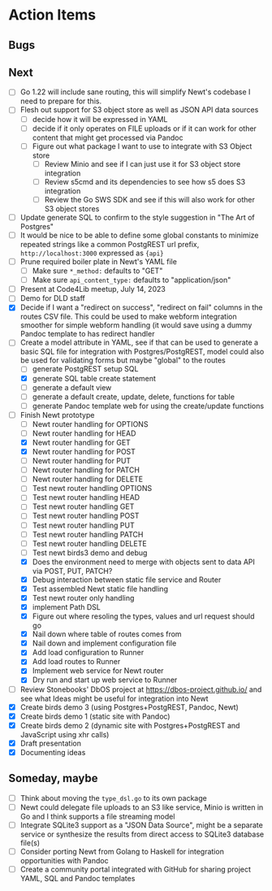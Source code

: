 
# Action Items

## Bugs

## Next

- [ ] Go 1.22 will include sane routing, this will simplify Newt's codebase I need to prepare for this.
- [ ] Flesh out support for S3 object store as well as JSON API data sources
    - [ ] decide how it will be expressed in YAML
    - [ ] decide if it only operates on FILE uploads or if it can work for other content that might get processed via Pandoc
    - [ ] Figure out what package I want to use to integrate with S3 Object store
        - [ ] Review Minio and see if I can just use it for S3 object store integration
        - [ ] Review s5cmd and its dependencies to see how s5 does S3 integration
        - [ ] Review the Go SWS SDK and see if this will also work for other S3 object stores
- [ ] Update generate SQL to confirm to the style suggestion in "The Art of Postgres"
- [ ] It would be nice to be able to define some global constants to minimize repeated strings like a common PostgREST url prefix, `http://localhost:3000` expressed as `{api}` 
- [ ] Prune required boiler plate in Newt's YAML file
    - [ ] Make sure `*_method:` defaults to "GET"
    - [ ] Make sure `api_content_type:` defaults to "application/json"
- [ ] Present at Code4Lib meetup, July 14, 2023
- [ ] Demo for DLD staff
- [x] Decide if I want a "redirect on success", "redirect on fail" columns in the routes CSV file. This could be used to make webform integration smoother for simple webform handling (it would save using a dummy Pandoc template to has redirect handler
- [ ] Create a model attribute in YAML, see if that can be used to generate a basic SQL file for integration with Postgres/PostgREST, model could also be used for validating forms but maybe "global" to the routes
    - [ ] generate PostgREST setup SQL
    - [x] generate SQL table create statement
    - [ ] generate a default view
    - [ ] generate a default create, update, delete, functions for table
    - [ ] generate Pandoc template web for using the create/update functions 
- [ ] Finish Newt prototype
    - [ ] Newt router handling for OPTIONS
    - [ ] Newt router handling for HEAD
    - [x] Newt router handling for GET
    - [x] Newt router handling for POST
    - [ ] Newt router handling for PUT
    - [ ] Newt router handling for PATCH
    - [ ] Newt router handling for DELETE
    - [ ] Test newt router handling OPTIONS
    - [ ] Test newt router handling HEAD
    - [ ] Test newt router handling GET
    - [ ] Test newt router handling POST
    - [ ] Test newt router handling PUT
    - [ ] Test newt router handling PATCH
    - [ ] Test newt router handling DELETE
    - [ ] Test newt birds3 demo and debug
    - [x] Does the environment need to merge with objects sent to data API via POST, PUT, PATCH?
    - [x] Debug interaction between static file service and Router
    - [x] Test assembled Newt static file handling
    - [x] Test newt router only handling
    - [x] implement Path DSL
    - [x] Figure out where resoling the types, values and url request should go
    - [x] Nail down where table of routes comes from
    - [x] Nail down and implement configuration file
    - [x] Add load configuration to Runner
    - [x] Add load routes to Runner
    - [x] Implement web service for Newt router
    - [x] Dry run and start up web service to Runner
- [ ] Review Stonebooks' DbOS project at https://dbos-project.github.io/ and see what Ideas might be useful for integration into Newt
- [x] Create birds demo 3 (using Postgres+PostgREST, Pandoc, Newt)
- [x] Create birds demo 1 (static site with Pandoc)
- [x] Create birds demo 2 (dynamic site with Postgres+PostgREST and JavaScript using xhr calls)
- [x] Draft presentation
- [x] Documenting ideas

## Someday, maybe

- [ ] Think about moving the `type_dsl.go` to its own package
- [ ] Newt could delegate file uploads to an S3 like service, Minio is written in Go and I think supports a file streaming model
- [ ] Integrate SQLite3 support as a "JSON Data Source", might be a separate service or synthesize the results from direct access to SQLite3 database file(s)
- [ ] Consider porting Newt from Golang to Haskell for integration opportunities with Pandoc
- [ ] Create a community portal integrated with GitHub for sharing project YAML, SQL and Pandoc templates
